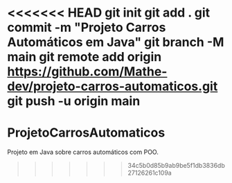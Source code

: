 <<<<<<< HEAD
git init
git add .
git commit -m "Projeto Carros Automáticos em Java"
git branch -M main
git remote add origin https://github.com/Mathe-dev/projeto-carros-automaticos.git
git push -u origin main
=======
# ProjetoCarrosAutomaticos
Projeto em Java sobre carros automáticos com POO.
>>>>>>> 34c5b0d85b9ab9be5f1db3836db27126261c109a
